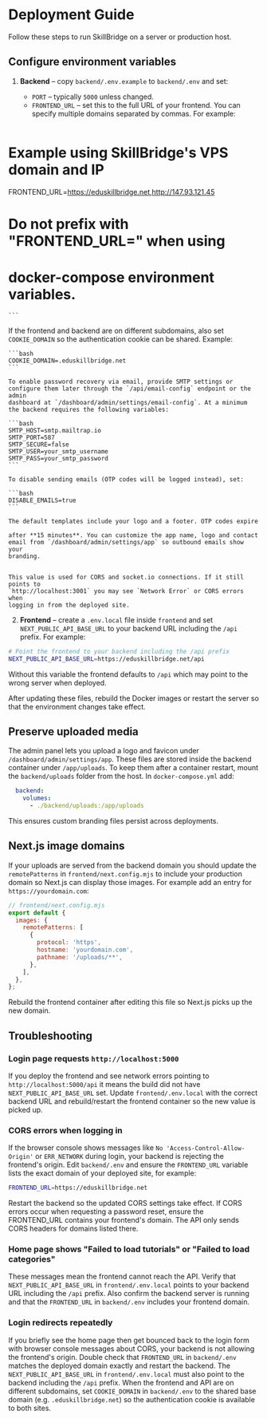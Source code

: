 # Deployment Guide

Follow these steps to run SkillBridge on a server or production host.

## Configure environment variables

1. **Backend** – copy `backend/.env.example` to `backend/.env` and set:
   - `PORT` – typically `5000` unless changed.
   - `FRONTEND_URL` – set this to the full URL of your frontend. You can
     specify multiple domains separated by commas. For example:
     
    ```bash
  # Example using SkillBridge's VPS domain and IP
  FRONTEND_URL=https://eduskillbridge.net,http://147.93.121.45
  # Do not prefix with "FRONTEND_URL=" when using
  # docker-compose environment variables.
    ```

   If the frontend and backend are on different subdomains, also set
    `COOKIE_DOMAIN` so the authentication cookie can be shared. Example:

    ```bash
    COOKIE_DOMAIN=.eduskillbridge.net
    ```

    To enable password recovery via email, provide SMTP settings or
    configure them later through the `/api/email-config` endpoint or the admin
    dashboard at `/dashboard/admin/settings/email-config`. At a minimum
    the backend requires the following variables:

    ```bash
    SMTP_HOST=smtp.mailtrap.io
    SMTP_PORT=587
    SMTP_SECURE=false
    SMTP_USER=your_smtp_username
    SMTP_PASS=your_smtp_password
    ```

    To disable sending emails (OTP codes will be logged instead), set:

    ```bash
    DISABLE_EMAILS=true
    ```

    The default templates include your logo and a footer. OTP codes expire

    after **15 minutes**. You can customize the app name, logo and contact
    email from `/dashboard/admin/settings/app` so outbound emails show your
    branding.

     
    This value is used for CORS and socket.io connections. If it still points to
    `http://localhost:3001` you may see `Network Error` or CORS errors when
    logging in from the deployed site.

 2. **Frontend** – create a `.env.local` file inside `frontend` and set
   `NEXT_PUBLIC_API_BASE_URL` to your backend URL including the `/api` prefix.
   For example:
   
   ```bash
   # Point the frontend to your backend including the /api prefix
   NEXT_PUBLIC_API_BASE_URL=https://eduskillbridge.net/api
   ```
   
   Without this variable the frontend defaults to `/api` which may point to the
   wrong server when deployed.

After updating these files, rebuild the Docker images or restart the server so
that the environment changes take effect.

## Preserve uploaded media

The admin panel lets you upload a logo and favicon under
`/dashboard/admin/settings/app`. These files are stored inside the backend
container under `/app/uploads`. To keep them after a container restart, mount the
`backend/uploads` folder from the host. In `docker-compose.yml` add:

```yaml
  backend:
    volumes:
      - ./backend/uploads:/app/uploads
```

This ensures custom branding files persist across deployments.

## Next.js image domains

If your uploads are served from the backend domain you should update the
`remotePatterns` in `frontend/next.config.mjs` to include your production domain
so Next.js can display those images. For example add an entry for
`https://yourdomain.com`:

```js
// frontend/next.config.mjs
export default {
  images: {
    remotePatterns: [
      {
        protocol: 'https',
        hostname: 'yourdomain.com',
        pathname: '/uploads/**',
      },
    ],
  },
};
```

Rebuild the frontend container after editing this file so Next.js picks up the
new domain.

## Troubleshooting

### Login page requests `http://localhost:5000`

If you deploy the frontend and see network errors pointing to
`http://localhost:5000/api` it means the build did not have
`NEXT_PUBLIC_API_BASE_URL` set.  Update `frontend/.env.local` with the correct
backend URL and rebuild/restart the frontend container so the new value is
picked up.

### CORS errors when logging in

If the browser console shows messages like `No 'Access-Control-Allow-Origin'` or
`ERR_NETWORK` during login, your backend is rejecting the frontend's origin.
Edit `backend/.env` and ensure the `FRONTEND_URL` variable lists the exact
domain of your deployed site, for example:

```bash
FRONTEND_URL=https://eduskillbridge.net
```

Restart the backend so the updated CORS settings take effect.
If CORS errors occur when requesting a password reset, ensure the FRONTEND_URL contains your frontend's domain. The API only sends CORS headers for domains listed there.

### Home page shows "Failed to load tutorials" or "Failed to load categories"

These messages mean the frontend cannot reach the API. Verify that
`NEXT_PUBLIC_API_BASE_URL` in `frontend/.env.local` points to your backend URL
including the `/api` prefix.  Also confirm the backend server is running and
that the `FRONTEND_URL` in `backend/.env` includes your frontend domain.

### Login redirects repeatedly

If you briefly see the home page then get bounced back to the login form with
browser console messages about CORS, your backend is not allowing the
frontend's origin.  Double check that `FRONTEND_URL` in `backend/.env`
matches the deployed domain exactly and restart the backend.  The
`NEXT_PUBLIC_API_BASE_URL` in `frontend/.env.local` must also point to the
backend including the `/api` prefix. When the frontend and API are on
different subdomains, set `COOKIE_DOMAIN` in `backend/.env` to the shared
base domain (e.g. `.eduskillbridge.net`) so the authentication cookie is
available to both sites.

